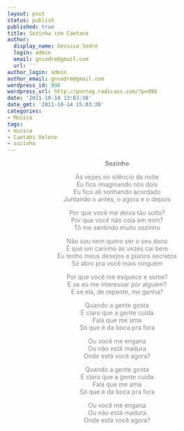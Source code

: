 ```yaml
---
layout: post
status: publish
published: true
title: Sozinha com Caetano
author:
  display_name: Géssica Sodré
  login: admin
  email: gnsodre@gmail.com
  url: ''
author_login: admin
author_email: gnsodre@gmail.com
wordpress_id: 998
wordpress_url: http://pontog.radicaos.com/?p=998
date: '2011-10-14 13:03:38'
date_gmt: '2011-10-14 15:03:38'
categories:
- Musica
tags:
- musica
- Caetabi Veloso
- sozinho
---
```

<p style="text-align: center;"><span style="color: #888888;"><strong>Sozinho</strong></span></p>
<p style="text-align: center;"><span style="color: #888888;">Às vezes no silêncio da noite</span><br />
<span style="color: #888888;"> Eu fico imaginando nós dois</span><br />
<span style="color: #888888;"> Eu fico ali sonhando acordado</span><br />
<span style="color: #888888;"> Juntando o antes, o agora e o depois</span></p>
<p style="text-align: center;"><span style="color: #888888;">Por que você me deixa tão solto?</span><br />
<span style="color: #888888;"> Por que você não cola em mim?</span><br />
<span style="color: #888888;"> Tô me sentindo muito sozinho</span></p>
<p style="text-align: center;"><span style="color: #888888;">Não sou nem quero ser o seu dono</span><br />
<span style="color: #888888;"> É que um carinho às vezes cai bem</span><br />
<span style="color: #888888;"> Eu tenho meus desejos e planos secretos</span><br />
<span style="color: #888888;"> Só abro pra você mais ninguém</span></p>
<p style="text-align: center;"><span style="color: #888888;">Por que você me esquece e some?</span><br />
<span style="color: #888888;"> E se eu me interessar por alguém?</span><br />
<span style="color: #888888;"> E se ela, de repente, me ganha?</span></p>
<p style="text-align: center;"><span style="color: #888888;">Quando a gente gosta</span><br />
<span style="color: #888888;"> É claro que a gente cuida</span><br />
<span style="color: #888888;"> Fala que me ama</span><br />
<span style="color: #888888;"> Só que é da boca pra fora</span></p>
<p style="text-align: center;"><span style="color: #888888;">Ou você me engana</span><br />
<span style="color: #888888;"> Ou não está madura</span><br />
<span style="color: #888888;"> Onde está você agora?</span></p>
<p style="text-align: center;"><span style="color: #888888;">Quando a gente gosta</span><br />
<span style="color: #888888;"> É claro que a gente cuida</span><br />
<span style="color: #888888;"> Fala que me ama</span><br />
<span style="color: #888888;"> Só que é da boca pra fora</span></p>
<p style="text-align: center;"><span style="color: #888888;">Ou você me engana</span><br />
<span style="color: #888888;"> Ou não está madura</span><br />
<span style="color: #888888;"> Onde está você agora?</span></p>
